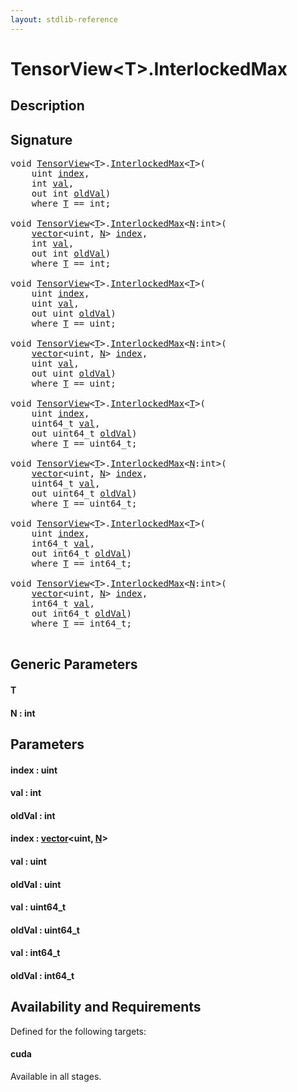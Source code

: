 ```yaml
---
layout: stdlib-reference
---
```


# TensorView\<T\>\.InterlockedMax

## Description





## Signature 

<pre>
<span class="code_keyword">void</span> <a href="index.html" class="code_type">TensorView</a>&lt;<a href="interlockedmax-0b.html#typeparam-T" class="code_type">T</a>&gt;.<a href="interlockedmax-0b.html">InterlockedMax</a>&lt;<a href="interlockedmax-0b.html#typeparam-T" class="code_type">T</a>&gt;(
    <span class="code_keyword">uint</span> <a href="interlockedmax-0b.html#decl-index" class="code_param">index</a>,
    <span class="code_keyword">int</span> <a href="interlockedmax-0b.html#decl-val" class="code_param">val</a>,
    <span class="code_keyword">out</span> <span class="code_keyword">int</span> <a href="interlockedmax-0b.html#decl-oldVal" class="code_param">oldVal</a>)
    <span class='code_keyword'>where</span> <a href="interlockedmax-0b.html#typeparam-T" class="code_type">T</a> == <span class="code_keyword">int</span>;

<span class="code_keyword">void</span> <a href="index.html" class="code_type">TensorView</a>&lt;<a href="interlockedmax-0b.html#typeparam-T" class="code_type">T</a>&gt;.<a href="interlockedmax-0b.html">InterlockedMax</a>&lt;<a href="interlockedmax-0b.html#decl-N" class="code_var">N</a>:<span class="code_keyword">int</span>&gt;(
    <a href="../vector/index.html" class="code_type">vector</a>&lt;<span class="code_keyword">uint</span>, <a href="interlockedmax-0b.html#decl-N" class="code_var">N</a>&gt; <a href="interlockedmax-0b.html#decl-index" class="code_param">index</a>,
    <span class="code_keyword">int</span> <a href="interlockedmax-0b.html#decl-val" class="code_param">val</a>,
    <span class="code_keyword">out</span> <span class="code_keyword">int</span> <a href="interlockedmax-0b.html#decl-oldVal" class="code_param">oldVal</a>)
    <span class='code_keyword'>where</span> <a href="interlockedmax-0b.html#typeparam-T" class="code_type">T</a> == <span class="code_keyword">int</span>;

<span class="code_keyword">void</span> <a href="index.html" class="code_type">TensorView</a>&lt;<a href="interlockedmax-0b.html#typeparam-T" class="code_type">T</a>&gt;.<a href="interlockedmax-0b.html">InterlockedMax</a>&lt;<a href="interlockedmax-0b.html#typeparam-T" class="code_type">T</a>&gt;(
    <span class="code_keyword">uint</span> <a href="interlockedmax-0b.html#decl-index" class="code_param">index</a>,
    <span class="code_keyword">uint</span> <a href="interlockedmax-0b.html#decl-val" class="code_param">val</a>,
    <span class="code_keyword">out</span> <span class="code_keyword">uint</span> <a href="interlockedmax-0b.html#decl-oldVal" class="code_param">oldVal</a>)
    <span class='code_keyword'>where</span> <a href="interlockedmax-0b.html#typeparam-T" class="code_type">T</a> == <span class="code_keyword">uint</span>;

<span class="code_keyword">void</span> <a href="index.html" class="code_type">TensorView</a>&lt;<a href="interlockedmax-0b.html#typeparam-T" class="code_type">T</a>&gt;.<a href="interlockedmax-0b.html">InterlockedMax</a>&lt;<a href="interlockedmax-0b.html#decl-N" class="code_var">N</a>:<span class="code_keyword">int</span>&gt;(
    <a href="../vector/index.html" class="code_type">vector</a>&lt;<span class="code_keyword">uint</span>, <a href="interlockedmax-0b.html#decl-N" class="code_var">N</a>&gt; <a href="interlockedmax-0b.html#decl-index" class="code_param">index</a>,
    <span class="code_keyword">uint</span> <a href="interlockedmax-0b.html#decl-val" class="code_param">val</a>,
    <span class="code_keyword">out</span> <span class="code_keyword">uint</span> <a href="interlockedmax-0b.html#decl-oldVal" class="code_param">oldVal</a>)
    <span class='code_keyword'>where</span> <a href="interlockedmax-0b.html#typeparam-T" class="code_type">T</a> == <span class="code_keyword">uint</span>;

<span class="code_keyword">void</span> <a href="index.html" class="code_type">TensorView</a>&lt;<a href="interlockedmax-0b.html#typeparam-T" class="code_type">T</a>&gt;.<a href="interlockedmax-0b.html">InterlockedMax</a>&lt;<a href="interlockedmax-0b.html#typeparam-T" class="code_type">T</a>&gt;(
    <span class="code_keyword">uint</span> <a href="interlockedmax-0b.html#decl-index" class="code_param">index</a>,
    uint64_t <a href="interlockedmax-0b.html#decl-val" class="code_param">val</a>,
    <span class="code_keyword">out</span> uint64_t <a href="interlockedmax-0b.html#decl-oldVal" class="code_param">oldVal</a>)
    <span class='code_keyword'>where</span> <a href="interlockedmax-0b.html#typeparam-T" class="code_type">T</a> == uint64_t;

<span class="code_keyword">void</span> <a href="index.html" class="code_type">TensorView</a>&lt;<a href="interlockedmax-0b.html#typeparam-T" class="code_type">T</a>&gt;.<a href="interlockedmax-0b.html">InterlockedMax</a>&lt;<a href="interlockedmax-0b.html#decl-N" class="code_var">N</a>:<span class="code_keyword">int</span>&gt;(
    <a href="../vector/index.html" class="code_type">vector</a>&lt;<span class="code_keyword">uint</span>, <a href="interlockedmax-0b.html#decl-N" class="code_var">N</a>&gt; <a href="interlockedmax-0b.html#decl-index" class="code_param">index</a>,
    uint64_t <a href="interlockedmax-0b.html#decl-val" class="code_param">val</a>,
    <span class="code_keyword">out</span> uint64_t <a href="interlockedmax-0b.html#decl-oldVal" class="code_param">oldVal</a>)
    <span class='code_keyword'>where</span> <a href="interlockedmax-0b.html#typeparam-T" class="code_type">T</a> == uint64_t;

<span class="code_keyword">void</span> <a href="index.html" class="code_type">TensorView</a>&lt;<a href="interlockedmax-0b.html#typeparam-T" class="code_type">T</a>&gt;.<a href="interlockedmax-0b.html">InterlockedMax</a>&lt;<a href="interlockedmax-0b.html#typeparam-T" class="code_type">T</a>&gt;(
    <span class="code_keyword">uint</span> <a href="interlockedmax-0b.html#decl-index" class="code_param">index</a>,
    int64_t <a href="interlockedmax-0b.html#decl-val" class="code_param">val</a>,
    <span class="code_keyword">out</span> int64_t <a href="interlockedmax-0b.html#decl-oldVal" class="code_param">oldVal</a>)
    <span class='code_keyword'>where</span> <a href="interlockedmax-0b.html#typeparam-T" class="code_type">T</a> == int64_t;

<span class="code_keyword">void</span> <a href="index.html" class="code_type">TensorView</a>&lt;<a href="interlockedmax-0b.html#typeparam-T" class="code_type">T</a>&gt;.<a href="interlockedmax-0b.html">InterlockedMax</a>&lt;<a href="interlockedmax-0b.html#decl-N" class="code_var">N</a>:<span class="code_keyword">int</span>&gt;(
    <a href="../vector/index.html" class="code_type">vector</a>&lt;<span class="code_keyword">uint</span>, <a href="interlockedmax-0b.html#decl-N" class="code_var">N</a>&gt; <a href="interlockedmax-0b.html#decl-index" class="code_param">index</a>,
    int64_t <a href="interlockedmax-0b.html#decl-val" class="code_param">val</a>,
    <span class="code_keyword">out</span> int64_t <a href="interlockedmax-0b.html#decl-oldVal" class="code_param">oldVal</a>)
    <span class='code_keyword'>where</span> <a href="interlockedmax-0b.html#typeparam-T" class="code_type">T</a> == int64_t;

</pre>

## Generic Parameters

####  <a id="typeparam-T"></a>T
####  <a id="decl-N"></a>N  : int

## Parameters

####  <a id="decl-index"></a>index  : uint
####  <a id="decl-val"></a>val  : int
####  <a id="decl-oldVal"></a>oldVal  : int
####  <a id="decl-index"></a>index  : [vector](../vector/index)\<uint, [N](../vector/index#decl-N)\>
####  <a id="decl-val"></a>val  : uint
####  <a id="decl-oldVal"></a>oldVal  : uint
####  <a id="decl-val"></a>val  : uint64\_t
####  <a id="decl-oldVal"></a>oldVal  : uint64\_t
####  <a id="decl-val"></a>val  : int64\_t
####  <a id="decl-oldVal"></a>oldVal  : int64\_t

## Availability and Requirements

Defined for the following targets:

#### cuda
Available in all stages.



